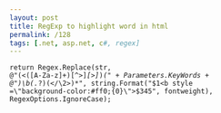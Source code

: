 ```yaml
---
layout: post
title: RegExp to highlight word in html
permalink: /128
tags: [.net, asp.net, c#, regex]
---
```


<code>return Regex.Replace(str, @"(<([A-Za-z]+)[^>]*[\>]*)*(" +
Parameters.KeyWords + @")\b(.*?)(<\/\\2>)*", string.Format("$1<b style
=\"background-color:#ff0;{0}\">$3</b>$4$5", fontweight),
RegexOptions.IgnoreCase);

